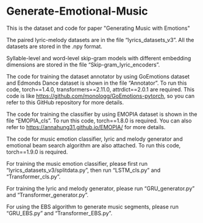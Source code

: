 # Generate-Emotional-Music

This is the dataset and code for paper "Generating Music with Emotions"

The paired lyric-melody datasets are in the file “lyrics_datasets_v3”. All the datasets are stored in the .npy format. 

Syllable-level and word-level skip-gram models with different embedding dimensions are stored in the file “Skip-gram_lyric_encoders”.

The code for training the dataset annotator by using GoEmotions dataset and Edmonds Dance dataset is shown in the file “Annotator”. To run this code, torch==1.4.0, transformers==2.11.0, attrdict==2.0.1 are required. This code is like https://github.com/monologg/GoEmotions-pytorch, so you can refer to this GitHub repository for more details.

The code for training the classifier by using EMOPIA dataset is shown in the file “EMOPIA_cls”. To run this code, torch==1.8.0 is required. You can also refer to https://annahung31.github.io/EMOPIA/ for more details. 

The code for music emotion classifier, lyric and melody generator and emotional beam search algorithm are also attached. To run this code, torch==1.9.0 is required.

For training the music emotion classifier, please first run “lyrics_datasets_v3/splitdata.py”, then run “LSTM_cls.py” and “Transformer_cls.py”. 

For training the lyric and melody generator, please run “GRU_generator.py” and “Transformer_generator.py”. 

For using the EBS algorithm to generate music segments, please run “GRU_EBS.py” and “Transformer_EBS.py”. 



